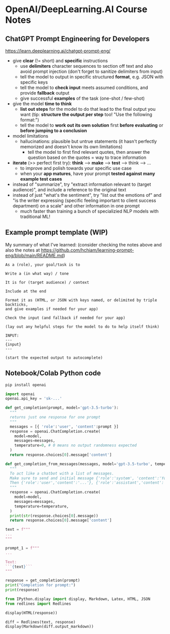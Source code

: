 # OpenAI/DeepLearning.AI Course Notes

## ChatGPT Prompt Engineering for Developers

https://learn.deeplearning.ai/chatgpt-prompt-eng/

- give **clear** (!= short) and **specific** instructions
  - use **delimiters** character sequences to section off text and also avoid prompt injection (don't forget to sanitize delimiters from input)
  - tell the model to output in specific structured **format**, e.g. JSON with specific keys
  - tell the model to **check input** meets assumed conditions, and provide **fallback** output
  - give successful **examples** of the task (one-shot / few-shot)
- give the model **time to think**
  - **list out steps** for the model to do that lead to the final output you want (tip: **structure the output per step** too! "Use the following format:")
  - tell the model to **work out its own solution** first **before evaluating** or **before jumping to a conclusion**
- model limitations
  - hallucinations: plausible but untrue statements (it hasn't perfectly memorized and doesn't know its own limitations)
    - tell the model to first find relevant quotes, then answer the question based on the quotes = way to trace information
- **iterate** (>> perfect first try): **think** --> **make** --> **test** --> think --> ...
  - to improve and polish towards your specific use case
  - when your **app matures**, have your prompt **tested against many example test cases**
- instead of "summarize", try "extract information relevant to (target audience)", and include a reference to the original text
- instead of just "what's the sentiment", try "list out the emotions of" and "is the writer expressing (specific feeling important to client success department) on a scale" and other information in one prompt
  - much faster than training a bunch of specializied NLP models with traditional ML!

## Example prompt template (WIP)

My summary of what I've learned: (consider checking the notes above and also the notes at https://github.com/hchiam/learning-prompt-eng/blob/main/README.md)

```text
As a (role), your goal/task is to

Write a (in what way) / tone

It is for (target audience) / context

Include at the end

Format it as (HTML, or JSON with keys named, or delimited by triple backticks,
and give examples if needed for your app)

Check the input (and fallback if needed for your app)

(lay out any helpful steps for the model to do to help itself think)

INPUT:
---
{input}
---

(start the expected output to autocomplete)
```

## Notebook/Colab Python code

```sh
pip install openai
```

```py
import openai
openai.api_key = 'sk-...'

def get_completion(prompt, model='gpt-3.5-turbo'):
  """
  returns just one response for one prompt
  """
  messages = [{ 'role':'user', 'content':prompt }]
  response = openai.ChatCompletion.create(
    model=model,
    messages=messages,
    temperature=0, # 0 means no output randomness expected
  )
  return response.choices[0].message['content']

def get_completion_from_messages(messages, model='gpt-3.5-turbo', temperature=0):
  """
  To act like a chatbot with a list of messages.
  Make sure to send and initial message {'role':'system', 'content':'You are an assistant that...'} to guide the chatbot without this content being part of the actual conversation.
  Then {'role':'user','content':'...'}, {'role':'assistant','content':'...'}, ...
  """
  response = openai.ChatCompletion.create(
    model=model,
    messages=messages,
    temperature=temperature,
  )
  print(str(response.choices[0].message))
  return response.choices[0].message['content']

text = f"""
...
"""

prompt_1 = f"""
...

Text:
```{text}```
"""

response = get_completion(prompt)
print("Completion for prompt:")
print(response)
```

```py
from IPython.display import display, Markdown, Latex, HTML, JSON
from redlines import Redlines

display(HTML(response))

diff = Redlines(text, response)
display(Markdown(diff.output_markdown))
```
